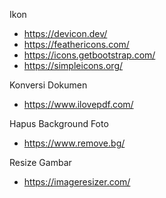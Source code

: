 Ikon
- https://devicon.dev/
- https://feathericons.com/
- https://icons.getbootstrap.com/
- https://simpleicons.org/

Konversi Dokumen
- https://www.ilovepdf.com/

Hapus Background Foto
- https://www.remove.bg/

Resize Gambar
- https://imageresizer.com/
